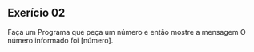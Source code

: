 ## Exerício 02

Faça um Programa que peça um número e então mostre a mensagem O número informado foi [número].
